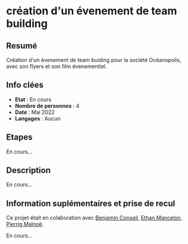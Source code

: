 # création d'un évenement de team building

## Resumé

Création d'un évenement de team buiding pour la société Océanopolis, avec son flyers et son film évenementiel.

## Info clées

- **Etat** : En cours  
- **Nombre de personnes** : 4  
- **Date** : Mai 2022
- **Langages** : Aucun

## Etapes

En cours...

## Description

En cours...

## Information suplémentaires et prise de recul

Ce projet était en colaboration avec [Benjamin Conseil](https://github.com/conseil-benjamin), [Ethan Mancelon](https://github.com/EthanMancelon), [Pierrig Malnoë](https://github.com/VenomSE30).  

En cours...